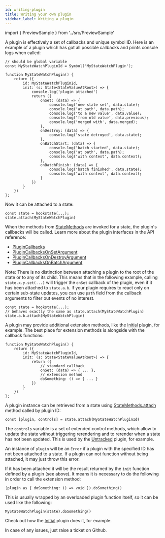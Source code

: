 ```yaml
---
id: writing-plugin
title: Writing your own plugin
sidebar_label: Writing a plugin
---
```


import { PreviewSample } from '../src/PreviewSample'

A plugin is effectively a set of callbacks and unique symbol ID. Here is an example of a plugin which has got all possible callbacks and prints console logs when called:

```tsx
// should be global variable
const MyStateWatchPluginId = Symbol('MyStateWatchPlugin');

function MyStateWatchPlugin() {
    return ({
        id: MyStateWatchPluginId,
        init: (s: State<StateValueAtRoot>) => {
            console.log('plugin attached')
            return ({
                onSet: (data) => {
                    console.log('new state set', data.state);
                    console.log('at path', data.path);
                    console.log('to a new value', data.value);
                    console.log('from old value', data.previous);
                    console.log('merged with', data.merged);
                },
                onDestroy: (data) => {
                    console.log('state detroyed', data.state);
                },
                onBatchStart: (data) => {
                    console.log('batch started', data.state);
                    console.log('at path', data.path);
                    console.log('with context', data.context);
                },
                onBatchFinish: (data) => {
                    console.log('batch finished', data.state);
                    console.log('with context', data.context);
                }
            })
        }
    })
};
```

Now it can be attached to a state:

```tsx
const state = hookstate(...);
state.attach(MyStateWatchPlugin)
```

When the methods from [StateMethods](typedoc-hookstate-core#interfacesstatemethodsmd) are invoked for a state,
the plugin's callbacks will be called. Learn more about the plugin interfaces in the API reference:
* [PluginCallbacks](typedoc-hookstate-core#interfacesplugincallbacksmd)
* [PluginCallbacksOnSetArgument](typedoc-hookstate-core#interfacesplugincallbacksonsetargumentmd)
* [PluginCallbacksOnDestroyArgument](typedoc-hookstate-core#interfacesplugincallbacksondestroyargumentmd)
* [PluginCallbacksOnBatchArgument](typedoc-hookstate-core#interfacesplugincallbacksonbatchargumentmd)

Note: There is no distinction between attaching a plugin to the root of the state or
to any of its child. This means that in the following example,
calling `state.x.y.set(...)` will trigger the `onSet` callback of the plugin,
even if it has been attached to `state.a.b`.
If your plugin requires to react only on certain sub-state updates,
you can use `path` field from the callback arguments to filter out events of no interest. 

```tsx
const state = hookstate(...);
// behaves exactly the same as state.attach(MyStateWatchPlugin)
state.a.b.attach(MyStateWatchPlugin)
```

A plugin may provide additional extension methods, like the [Initial](./extensions-initial) plugin, for example.
The best place for extension methods is alongside with the callback functions:

```tsx
function MyStateWatchPlugin() {
    return ({
        id: MyStateWatchPluginId,
        init: (s: State<StateValueAtRoot>) => {
            return ({
                // standard callback
                onSet: (data) => { ... },
                // extension method
                doSomething: () => { ... }
            })
        }
    })
};
```

A plugin instance can be retrieved from a state using [StateMethods.attach](typedoc-hookstate-core#attach) method called by plugin ID:

```tsx
const [plugin, controls] = state.attach(MyStateWatchPluginId)
```

The `controls` variable is a set of extended control methods, which allow to update the state without triggering rerendering and to rerender when a state has not been updated. This is used by the [Untracked](./performance-managed-rendering#untracked-plugin) plugin, for example.

An instance of `plugin` will be an `Error` if a plugin with the specified ID has not been attached to a state. If a plugin can not function without being attached, it may just throw this error.

If it has been attached it will be the result returned by the `init` function defined by a plugin (see above). It means it is necessary to do the following in order to call the extension method:

```tsx
(plugin as { doSomething: () => void }).doSomething()
```

This is usually wrapped by an overloaded plugin function itself, so it can be used like the following:

```tsx
MyStateWatchPlugin(state).doSomething()
```

Check out how the [Initial](./extensions-initial) plugin does it, for example.

In case of any issues, just raise a ticket on Github.
